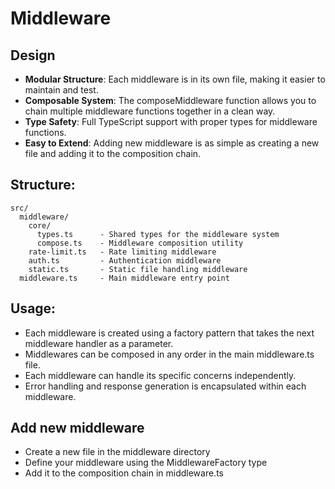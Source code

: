 # Middleware

## Design

- **Modular Structure**: Each middleware is in its own file, making it easier to maintain and test.
- **Composable System**: The composeMiddleware function allows you to chain multiple middleware functions together in a clean way.
- **Type Safety**: Full TypeScript support with proper types for middleware functions.
- **Easy to Extend**: Adding new middleware is as simple as creating a new file and adding it to the composition chain.

## Structure:

```
src/
  middleware/
    core/
      types.ts      - Shared types for the middleware system
      compose.ts    - Middleware composition utility
    rate-limit.ts   - Rate limiting middleware
    auth.ts         - Authentication middleware
    static.ts       - Static file handling middleware
  middleware.ts     - Main middleware entry point
```

## Usage:

- Each middleware is created using a factory pattern that takes the next middleware handler as a parameter.
- Middlewares can be composed in any order in the main middleware.ts file.
- Each middleware can handle its specific concerns independently.
- Error handling and response generation is encapsulated within each middleware.

## Add new middleware

- Create a new file in the middleware directory
- Define your middleware using the MiddlewareFactory type
- Add it to the composition chain in middleware.ts
